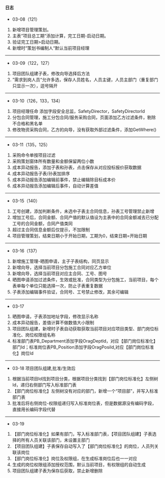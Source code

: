 #### 日志
* 03-08（121）
1. 新增项目管理策划。
2. 主表“项目总工期“添加计算，完工日期-启动日期。
3. 验证完工日期>启动日期。
4. 新增时“策划书编制人“默认当前项目经理
---
* 03-09（122，127）
1. 项目团队组建子表，修改向导选择后方法
2. ”需求到岗人员“允许多选，保存人员姓名，人员主键，人员主部门（重复部门只显示一次），逗号隔开
---
* 03-10（126，133，134）
1. 项目经理任命 添加字段安全总监，SafetyDirector，SafetyDirectorId
2. 分包合同管理，施工分包合同/服务采购合同，页面添加乙方过滤条件，剔除不合格和黑名单
3. 修改物资采购合同，乙方的向导，没有获取外部过滤条件，添加GetWhere()
---
* 03-11（135，125）
1. 采购命令单按项目过滤
2. 采购策划窗体所有数量和金额保留两位小数
3. 成本异动报告，添加子表和孙表，点击保存从对应投标报价获取数据
4. 成本异动报告子表/孙表加排序
5. 成本异动报告添加编辑前事件，禁止编辑除目标成本价
6. 成本异动报告添加编辑后事件，自动计算差值
---
* 03-15（140）
1. 工号创建，添加判断条件，未选中子表主合同信息，孙表工号管理禁止新增
2. 增加工号后，合同金额、合同产值的默认值设为主表中的合同金额减去已分配工号的合同金额，合同产值类同
3. 超过主合同信息金额后仅提示，不加限制
4. 项目管理策划，结束日期小于开始日期，工期为0，结束日期=开始日期
---
* 03-16（137）
1. 新增施工管理-晒图申请，主子子表结构，同页显示
2. 新增向导，选择当前项目分包施工合同对应乙方单位
3. 新增向导，选择当前项目对应主合同、工号、图号
4. 晒图申请添加过滤条件，生效或批准，合同类型为分包施工，当前项目，每个表单每个单位只能选择一次，防止子表重复数据
5. 子表添加编辑事件验证，合同号、工号禁止修改，其余可编辑
---
* 03-17
1. 晒图申请，子表添加地址字段，修改显示名称
2. 成本异动报告，差值计算不做数值大小限制
3. 项目团队组建，新增时子表自动获取获取当前项目对应项目类型、部门岗位标准化、岗位权限组名称
4. 标准部门表PB_Department添加字段OragDeptId，对应【部门岗位标准化】部门Id；标准岗位表PB_Position添加字段OragPosiId,对应【部门岗位标准化】岗位Id
---
* 03-18
项目团队组建,批准/生效后
1. 根据当前项目Id找到项目分类，根据项目分类找到【部门岗位标准化】左侧树Id，递归右侧部门写入标准部门表
2. 【部门岗位标准化】左侧树没有对应的部门，新增一个“项目部”，并写入标准部门表
3. 批准后将右侧岗位-权限组递归写入标准岗位表，但是数据源没有编码字段，直接用长编码字段代替
---
* 03-19
1. 【部门岗位标准化】如果有部门，写入标准部门表，【项目团队组建】子表选择的所有人员关联该部门，未设置主部门
2. 【项目团队组建】子表保存自动写入了【部门岗位标准化】的岗位，人员列关联该岗位
3. 【部门岗位标准化】岗位及权限组，在生成标准岗位后也一一对应
4. 生成的岗位权限组添加授权范围，默认当前项目，有权限组的自动生成
5. 项目团队组建子表为保存后获取，禁止新增删除
